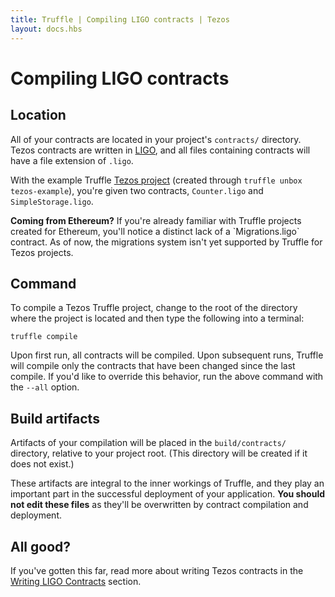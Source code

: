 ```yaml
---
title: Truffle | Compiling LIGO contracts | Tezos
layout: docs.hbs
---
```

# Compiling LIGO contracts

## Location

All of your contracts are located in your project's `contracts/` directory. Tezos contracts are written in [LIGO](https://ligolang.org/), and all files containing contracts will have a file extension of `.ligo`. 

With the example Truffle [Tezos project](/docs/tezos/truffle/quickstart) (created through `truffle unbox tezos-example`), you're given two contracts, `Counter.ligo` and `SimpleStorage.ligo`. 

<p class="alert alert-warning">
<strong>Coming from Ethereum?</strong> If you're already familiar with Truffle projects created for Ethereum, you'll notice a distinct lack of a `Migrations.ligo` contract. As of now, the migrations system isn't yet supported by Truffle for Tezos projects.
</p>

## Command

To compile a Tezos Truffle project, change to the root of the directory where the project is located and then type the following into a terminal:

```shell
truffle compile
```

Upon first run, all contracts will be compiled. Upon subsequent runs, Truffle will compile only the contracts that have been changed since the last compile. If you'd like to override this behavior, run the above command with the `--all` option.

## Build artifacts

Artifacts of your compilation will be placed in the `build/contracts/` directory, relative to your project root. (This directory will be created if it does not exist.)

These artifacts are integral to the inner workings of Truffle, and they play an important part in the successful deployment of your application. **You should not edit these files** as they'll be overwritten by contract compilation and deployment.

## All good? 

If you've gotten this far, read more about writing Tezos contracts in the [Writing LIGO Contracts](/docs/tezos/truffle/writing-ligo-contracts) section. 
